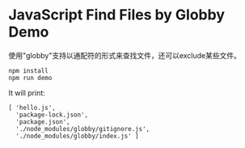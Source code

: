 JavaScript Find Files by Globby Demo
====================================

使用"globby"支持以通配符的形式来查找文件，还可以exclude某些文件。

```
npm install
npm run demo
```

It will print:

```
[ 'hello.js',
  'package-lock.json',
  'package.json',
  './node_modules/globby/gitignore.js',
  './node_modules/globby/index.js' ]
```
